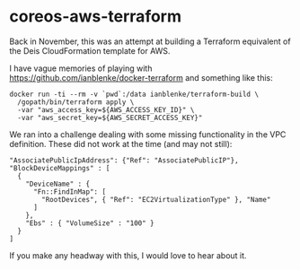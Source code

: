 #  coreos-aws-terraform

Back in November, this was an attempt at building a Terraform equivalent of the Deis CloudFormation template for AWS.

I have vague memories of playing with https://github.com/ianblenke/docker-terraform and something like this:

    docker run -ti --rm -v `pwd`:/data ianblenke/terraform-build \
      /gopath/bin/terraform apply \
      -var "aws_access_key=${AWS_ACCESS_KEY_ID}" \
      -var "aws_secret_key=${AWS_SECRET_ACCESS_KEY}"

We ran into a challenge dealing with some missing functionality in the VPC definition. These did not work at the time (and may not still):

    "AssociatePublicIpAddress": {"Ref": "AssociatePublicIP"},
    "BlockDeviceMappings" : [
      {
        "DeviceName" : {
          "Fn::FindInMap": [
            "RootDevices", { "Ref": "EC2VirtualizationType" }, "Name"
          ]
        },
        "Ebs" : { "VolumeSize" : "100" }
      }
    ]

If you make any headway with this, I would love to hear about it.

